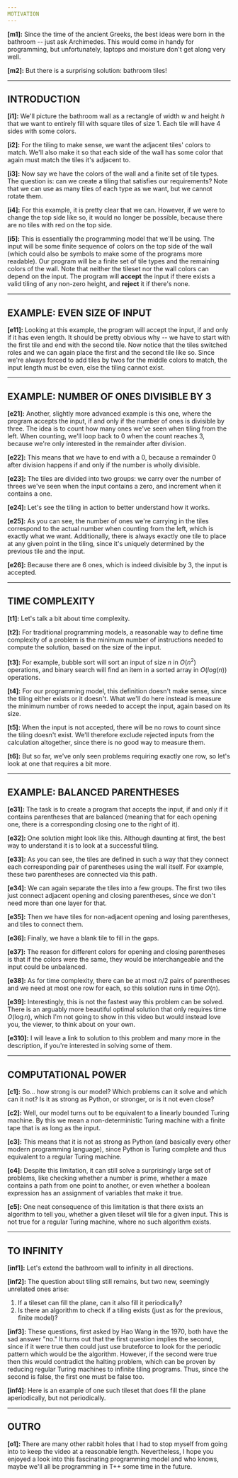 ```yaml
---
MOTIVATION
---
```


**[m1]:** Since the time of the ancient Greeks, the best ideas were born in the bathroom -- just ask Archimedes. This would come in handy for programming, but unfortunately, laptops and moisture don't get along very well.

**[m2]:** But there is a surprising solution: bathroom tiles!

---
INTRODUCTION
---

**[i1]:** We'll picture the bathroom wall as a rectangle of width $w$ and height $h$ that we want to entirely fill with square tiles of size $1$. Each tile will have $4$ sides with some colors.

**[i2]:** For the tiling to make sense, we want the adjacent tiles' colors to match. We'll also make it so that each side of the wall has some color that again must match the tiles it's adjacent to.

**[i3]:** Now say we have the colors of the wall and a finite set of tile types. The question is: can we create a tiling that satisfies our requirements? Note that we can use as many tiles of each type as we want, but we cannot rotate them.

**[i4]:** For this example, it is pretty clear that we can. However, if we were to change the top side like so, it would no longer be possible, because there are no tiles with red on the top side.

**[i5]:** This is essentially the programming model that we'll be using. The input will be some finite sequence of colors on the top side of the wall (which could also be symbols to make some of the programs more readable). Our program will be a finite set of tile types and the remaining colors of the wall. Note that neither the tileset nor the wall colors can depend on the input. The program will **accept** the input if there exists a valid tiling of any non-zero height, and **reject** it if there's none.

---
EXAMPLE: EVEN SIZE OF INPUT
---

**[e11]:** Looking at this example, the program will accept the input, if and only if it has even length. It should be pretty obvious why -- we have to start with the first tile and end with the second tile. Now notice that the tiles switched roles and we can again place the first and the second tile like so. Since we're always forced to add tiles by twos for the middle colors to match, the input length must be even, else the tiling cannot exist.

---
EXAMPLE: NUMBER OF ONES DIVISIBLE BY 3
---

**[e21]:** Another, slightly more advanced example is this one, where the program accepts the input, if and only if the number of ones is divisible by three. The idea is to count how many ones we've seen when tiling from the left. When counting, we'll loop back to 0 when the count reaches 3, because we're only interested in the remainder after division.

**[e22]:** This means that we have to end with a 0, because a remainder 0 after division happens if and only if the number is wholly divisible.

**[e23]:** The tiles are divided into two groups: we carry over the number of threes we've seen when the input contains a zero, and increment when it contains a one.

**[e24]:** Let's see the tiling in action to better understand how it works.

**[e25]:** As you can see, the number of ones we're carrying in the tiles correspond to the actual number when counting from the left, which is exactly what we want. Additionally, there is always exactly one tile to place at any given point in the tiling, since it's uniquely determined by the previous tile and the input.

**[e26]:** Because there are 6 ones, which is indeed divisible by 3, the input is accepted.

---
TIME COMPLEXITY
---

**[t1]:** Let's talk a bit about time complexity.

**[t2]:** For traditional programming models, a reasonable way to define time complexity of a problem is the minimum number of instructions needed to compute the solution, based on the size of the input.

**[t3]:** For example, bubble sort will sort an input of size $n$ in $O(n^2)$ operations, and binary search will find an item in a sorted array in $O(log(n))$ operations.

**[t4]:** For our programming model, this definition doesn't make sense, since the tiling either exists or it doesn't. What we'll do here instead is measure the minimum number of rows needed to accept the input, again based on its size.

**[t5]:** When the input is not accepted, there will be no rows to count since the tiling doesn't exist. We'll therefore exclude rejected inputs from the calculation altogether, since there is no good way to measure them.

**[t6]:** But so far, we've only seen problems requiring exactly one row, so let's look at one that requires a bit more.

---
EXAMPLE: BALANCED PARENTHESES
---

**[e31]:** The task is to create a program that accepts the input, if and only if it contains parentheses that are balanced (meaning that for each opening one, there is a corresponding closing one to the right of it).

**[e32]:** One solution might look like this. Although daunting at first, the best way to understand it is to look at a successful tiling.

**[e33]:** As you can see, the tiles are defined in such a way that they connect each corresponding pair of parentheses using the wall itself. For example, these two parentheses are connected via this path.

**[e34]:** We can again separate the tiles into a few groups. The first two tiles just connect adjacent opening and closing parentheses, since we don't need more than one layer for that.

**[e35]:** Then we have tiles for non-adjacent opening and losing parentheses, and tiles to connect them.

**[e36]:** Finally, we have a blank tile to fill in the gaps.

**[e37]:** The reason for different colors for opening and closing parentheses is that if the colors were the same, they would be interchangeable and the input could be unbalanced.

**[e38]:** As for time complexity, there can be at most $n/2$ pairs of parentheses and we need at most one row for each, so this solution runs in time $O(n)$.

**[e39]:** Interestingly, this is not the fastest way this problem can be solved. There is an arguably more beautiful optimal solution that only requires time $O(\log n)$, which I'm not going to show in this video but would instead love you, the viewer, to think about on your own.

**[e310]:** I will leave a link to solution to this problem and many more in the description, if you're interested in solving some of them.

---
COMPUTATIONAL POWER
---

**[c1]:** So... how strong is our model? Which problems can it solve and which can it not? Is it as strong as Python, or stronger, or is it not even close?

**[c2]:** Well, our model turns out to be equivalent to a linearly bounded Turing machine. By this we mean a non-deterministic Turing machine with a finite tape that is as long as the input.

**[c3]:** This means that it is not as strong as Python (and basically every other modern programming language), since Python is Turing complete and thus equivalent to a regular Turing machine.

**[c4]:** Despite this limitation, it can still solve a surprisingly large set of problems, like checking whether a number is prime, whether a maze contains a path from one point to another, or even whether a boolean expression has an assignment of variables that make it true.

**[c5]:** One neat consequence of this limitation is that there exists an algorithm to tell you, whether a given tileset will tile for a given input. This is not true for a regular Turing machine, where no such algorithm exists.

---
TO INFINITY
---

**[inf1]:** Let's extend the bathroom wall to infinity in all directions.

**[inf2]:** The question about tiling still remains, but two new, seemingly unrelated ones arise:

1. If a tileset can fill the plane, can it also fill it periodically?
2. Is there an algorithm to check if a tiling exists (just as for the previous, finite model)?

**[inf3]:** These questions, first asked by Hao Wang in the 1970, both have the sad answer "no." It turns out that the first question implies the second, since if it were true then could just use bruteforce to look for the periodic pattern which would be the algorithm. However, if the second were true then this would contradict the halting problem, which can be proven by reducing regular Turing machines to infinite tiling programs. Thus, since the second is false, the first one must be false too.

**[inf4]:** Here is an example of one such tileset that does fill the plane aperiodically, but not periodically.

---
OUTRO
---

**[o1]:** There are many other rabbit holes that I had to stop myself from going into to keep the video at a reasonable length. Nevertheless, I hope you enjoyed a look into this fascinating programming model and who knows, maybe we'll all be programming in T++ some time in the future.
